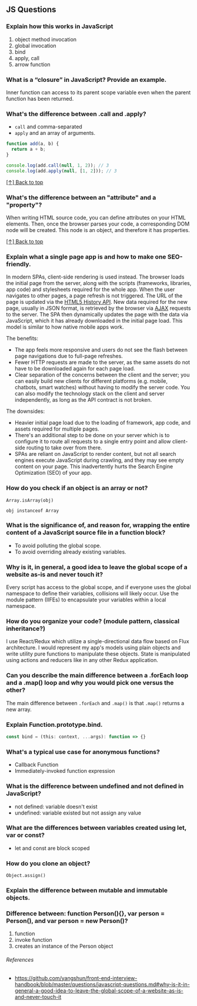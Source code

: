 ## JS Questions

### Explain how this works in JavaScript

1. object method invocation
2. global invocation
3. bind
4. apply, call
5. arrow function

### What is a “closure” in JavaScript? Provide an example.

Inner function can access to its parent scope variable even when the parent function has been returned.

### What's the difference between .call and .apply?

- `call` and comma-separated
- `apply` and an array of arguments.

```js
function add(a, b) {
  return a + b;
}

console.log(add.call(null, 1, 2)); // 3
console.log(add.apply(null, [1, 2])); // 3
```

[[↑] Back to top](#js-questions)

### What's the difference between an "attribute" and a "property"?

When writing HTML source code, you can define attributes on your HTML elements. Then, once the browser parses your code, a corresponding DOM node will be created. This node is an object, and therefore it has properties.

[[↑] Back to top](#js-questions)

### Explain what a single page app is and how to make one SEO-friendly.

In modern SPAs, client-side rendering is used instead. The browser loads the initial page from the server, along with the scripts (frameworks, libraries, app code) and stylesheets required for the whole app. When the user navigates to other pages, a page refresh is not triggered. The URL of the page is updated via the [HTML5 History API](https://developer.mozilla.org/en-US/docs/Web/API/History_API). New data required for the new page, usually in JSON format, is retrieved by the browser via [AJAX](https://developer.mozilla.org/en-US/docs/AJAX/Getting_Started) requests to the server. The SPA then dynamically updates the page with the data via JavaScript, which it has already downloaded in the initial page load. This model is similar to how native mobile apps work.

The benefits:

- The app feels more responsive and users do not see the flash between page navigations due to full-page refreshes.
- Fewer HTTP requests are made to the server, as the same assets do not have to be downloaded again for each page load.
- Clear separation of the concerns between the client and the server; you can easily build new clients for different platforms (e.g. mobile, chatbots, smart watches) without having to modify the server code. You can also modify the technology stack on the client and server independently, as long as the API contract is not broken.

The downsides:

- Heavier initial page load due to the loading of framework, app code, and assets required for multiple pages.
- There's an additional step to be done on your server which is to configure it to route all requests to a single entry point and allow client-side routing to take over from there.
- SPAs are reliant on JavaScript to render content, but not all search engines execute JavaScript during crawling, and they may see empty content on your page. This inadvertently hurts the Search Engine Optimization (SEO) of your app.

### How do you check if an object is an array or not?

```
Array.isArray(obj)
```

```
obj instanceof Array
```

### What is the significance of, and reason for, wrapping the entire content of a JavaScript source file in a function block?

- To avoid polluting the global scope.
- To avoid overriding already existing variables.

### Why is it, in general, a good idea to leave the global scope of a website as-is and never touch it?

Every script has access to the global scope, and if everyone uses the global namespace to define their variables, collisions will likely occur. Use the module pattern (IIFEs) to encapsulate your variables within a local namespace.

### How do you organize your code? (module pattern, classical inheritance?)

I use React/Redux which utilize a single-directional data flow based on Flux architecture. I would represent my app's models using plain objects and write utility pure functions to manipulate these objects. State is manipulated using actions and reducers like in any other Redux application.

### Can you describe the main difference between a .forEach loop and a .map() loop and why you would pick one versus the other?

The main difference between `.forEach` and `.map()` is that `.map()` returns a new array.

### Explain Function.prototype.bind.

```ts
const bind = (this: context, ...args): function => {}
```

### What's a typical use case for anonymous functions?

- Callback Function
- Immediately-invoked function expression

### What is the difference between undefined and not defined in JavaScript?

- not defined: variable doesn't exist
- undefined: variable existed but not assign any value

### What are the differences between variables created using let, var or const?

- let and const are block scoped

### How do you clone an object?

```
Object.assign()
```

### Explain the difference between mutable and immutable objects.

### Difference between: function Person(){}, var person = Person(), and var person = new Person()?

1. function
2. invoke function
3. creates an instance of the Person object

###### References

- https://github.com/yangshun/front-end-interview-handbook/blob/master/questions/javascript-questions.md#why-is-it-in-general-a-good-idea-to-leave-the-global-scope-of-a-website-as-is-and-never-touch-it
